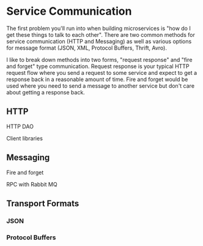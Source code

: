 # Service Communication

The first problem you'll run into when building microservices is "how do I get these things to talk to each other". There are two common methods for service communication (HTTP and Messaging) as well as various options for message format (JSON, XML, Protocol Buffers, Thrift, Avro). 

I like to break down methods into two forms, "request response" and "fire and forget" type communication. Request response is your typical HTTP request flow where you send a request to some service and expect to get a response back in a reasonable amount of time. Fire and forget would be used where you need to send a message to another service but don't care about getting a response back.

## HTTP

HTTP DAO

Client libraries

## Messaging 

Fire and forget 

RPC with Rabbit MQ

## Transport Formats

### JSON

### Protocol Buffers

